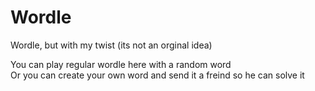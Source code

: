 # Wordle

Wordle, but with my twist (its not an orginal idea) <br>

You can play regular wordle here with a random word <br>
Or you can create your own word and send it a freind so he can solve it
